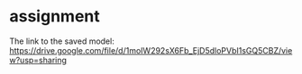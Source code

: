 # assignment

The link to the saved model:
https://drive.google.com/file/d/1moIW292sX6Fb_EjD5dloPVbI1sGQ5CBZ/view?usp=sharing
